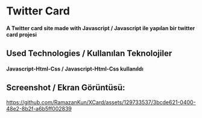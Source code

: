 ﻿<h1>Twitter Card</h1>
<h4> A Twitter card site made with Javascript / Javascript ile yapılan bir twitter card projesi</h4>


<h2>Used Technologies / Kullanılan Teknolojiler</h2>
<h4>Javascript-Html-Css / Javascript-Html-Css kullanıldı</h4>

<h2>Screenshot / Ekran Görüntüsü:</h2>

https://github.com/RamazanKun/XCard/assets/129733537/3bcde621-0400-48e2-8b2f-a6b5ff002839

